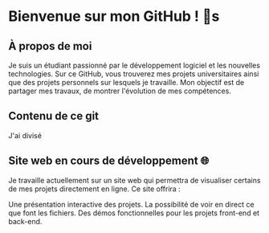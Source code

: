 # Bienvenue sur mon GitHub ! 👋s
## À propos de moi
Je suis un étudiant passionné par le développement logiciel et les nouvelles technologies. 
Sur ce GitHub, vous trouverez mes projets universitaires ainsi que des projets personnels sur lesquels je travaille. 
Mon objectif est de partager mes travaux, de montrer l'évolution de mes compétences.

## Contenu de ce git
J'ai divisé 


## Site web en cours de développement 🌐
Je travaille actuellement sur un site web qui permettra de visualiser certains de mes projets directement en ligne. Ce site offrira :

Une présentation interactive des projets.
La possibilité de voir en direct ce que font les fichiers.
Des démos fonctionnelles pour les projets front-end et back-end.
